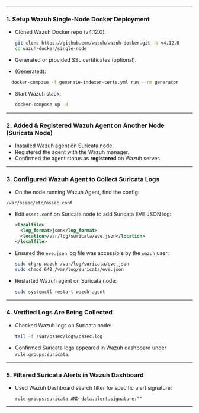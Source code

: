 
---

### 1. **Setup Wazuh Single-Node Docker Deployment**

* Cloned Wazuh Docker repo (v4.12.0):

  ```bash
  git clone https://github.com/wazuh/wazuh-docker.git -b v4.12.0
  cd wazuh-docker/single-node
  ```
* Generated or provided SSL certificates (optional).
 * (Generated):
```bash
  docker-compose -f generate-indexer-certs.yml run --rm generator
  ```

* Start Wazuh stack:

  ```bash
  docker-compose up -d
  ```

---

### 2. **Added & Registered Wazuh Agent on Another Node (Suricata Node)**

* Installed Wazuh agent on Suricata node.
* Registered the agent with the Wazuh manager.
* Confirmed the agent status as **registered** on Wazuh server.

---

### 3. **Configured Wazuh Agent to Collect Suricata Logs**


* On the node running Wazuh Agent, find the config:

```
/var/ossec/etc/ossec.conf
```


* Edit `ossec.conf` on Suricata node to add Suricata EVE JSON log:

  ```xml
  <localfile>
    <log_format>json</log_format>
    <location>/var/log/suricata/eve.json</location>
  </localfile>
  ```
* Ensured the `eve.json` log file was accessible by the `wazuh` user:

  ```bash
  sudo chgrp wazuh /var/log/suricata/eve.json
  sudo chmod 640 /var/log/suricata/eve.json
  ```
* Restarted Wazuh agent on Suricata node:

  ```bash
  sudo systemctl restart wazuh-agent
  ```

---

### 4. **Verified Logs Are Being Collected**

* Checked Wazuh logs on Suricata node:

  ```bash
  tail -f /var/ossec/logs/ossec.log
  ```
* Confirmed Suricata logs appeared in Wazuh dashboard under `rule.groups:suricata`.

---

### 5. **Filtered Suricata Alerts in Wazuh Dashboard**

* Used Wazuh Dashboard search filter for specific alert signature:

  ```
  rule.groups:suricata AND data.alert.signature:""
  ```

---
